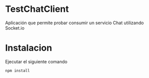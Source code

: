 TestChatClient
==============
Aplicación que permite probar consumir un servicio Chat utilizando Socket.io

Instalacion
===========
Ejecutar el siguiente comando

``` bash
npm install 
```